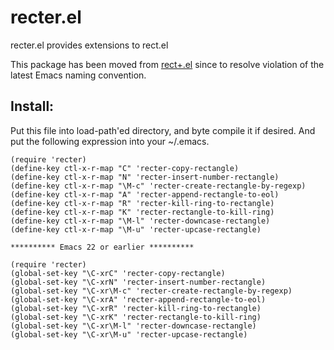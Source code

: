 recter.el
========

recter.el provides extensions to rect.el

This package has been moved from [rect+.el](https://github.com/mhayashi1120/Emacs-rectplus)
since to resolve violation of the latest Emacs naming convention.

## Install:

Put this file into load-path'ed directory, and byte compile it if
desired. And put the following expression into your ~/.emacs.

    (require 'recter)
    (define-key ctl-x-r-map "C" 'recter-copy-rectangle)
    (define-key ctl-x-r-map "N" 'recter-insert-number-rectangle)
    (define-key ctl-x-r-map "\M-c" 'recter-create-rectangle-by-regexp)
    (define-key ctl-x-r-map "A" 'recter-append-rectangle-to-eol)
    (define-key ctl-x-r-map "R" 'recter-kill-ring-to-rectangle)
    (define-key ctl-x-r-map "K" 'recter-rectangle-to-kill-ring)
    (define-key ctl-x-r-map "\M-l" 'recter-downcase-rectangle)
    (define-key ctl-x-r-map "\M-u" 'recter-upcase-rectangle)

```********** Emacs 22 or earlier **********```

    (require 'recter)
    (global-set-key "\C-xrC" 'recter-copy-rectangle)
    (global-set-key "\C-xrN" 'recter-insert-number-rectangle)
    (global-set-key "\C-xr\M-c" 'recter-create-rectangle-by-regexp)
    (global-set-key "\C-xrA" 'recter-append-rectangle-to-eol)
    (global-set-key "\C-xrR" 'recter-kill-ring-to-rectangle)
    (global-set-key "\C-xrK" 'recter-rectangle-to-kill-ring)
    (global-set-key "\C-xr\M-l" 'recter-downcase-rectangle)
    (global-set-key "\C-xr\M-u" 'recter-upcase-rectangle)
